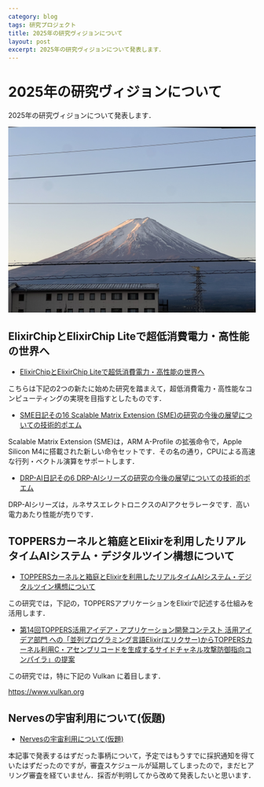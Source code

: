 ```yaml
---
category: blog
tags: 研究プロジェクト
title: 2025年の研究ヴィジョンについて
layout: post
excerpt: 2025年の研究ヴィジョンについて発表します．
---
```

# 2025年の研究ヴィジョンについて

2025年の研究ヴィジョンについて発表します．

![2025年1月3日に撮影した富士山](/assets/images/mt_fuji.jpg "2025年1月3日に撮影した富士山")

## ElixirChipとElixirChip Liteで超低消費電力・高性能の世界へ

- [ElixirChipとElixirChip Liteで超低消費電力・高性能の世界へ](https://qiita.com/zacky1972/items/960f67189705c388b3a7)

こちらは下記の2つの新たに始めた研究を踏まえて，超低消費電力・高性能なコンピューティングの実現を目指すとしたものです．

- [SME日記その16 Scalable Matrix Extension (SME)の研究の今後の展望についての技術的ポエム](https://qiita.com/zacky1972/items/34ff853daebaf24761a4)

Scalable Matrix Extension (SME)は，ARM A-Profile の拡張命令で，Apple Silicon M4に搭載された新しい命令セットです．その名の通り，CPUによる高速な行列・ベクトル演算をサポートします．

- [DRP-AI日記その6 DRP-AIシリーズの研究の今後の展望についての技術的ポエム](https://qiita.com/zacky1972/items/5c92779e2bac7ab631e8)

DRP-AIシリーズは，ルネサスエレクトロニクスのAIアクセラレータです．高い電力あたり性能が売りです．

## TOPPERSカーネルと箱庭とElixirを利用したリアルタイムAIシステム・デジタルツイン構想について

- [TOPPERSカーネルと箱庭とElixirを利用したリアルタイムAIシステム・デジタルツイン構想について](https://qiita.com/zacky1972/items/19bb7c70a3647a90d832)

この研究では，下記の，TOPPERSアプリケーションをElixirで記述する仕組みを活用します．

- [第14回TOPPERS活用アイデア・アプリケーション開発コンテスト 活用アイデア部門 への「並列プログラミング言語Elixir(エリクサー)からTOPPERSカーネル利用C・アセンブリコードを生成するサイドチャネル攻撃防御指向コンパイラ」の提案](https://qiita.com/zacky1972/items/32ea9887fceb058ee5da)

この研究では，特に下記の Vulkan に着目します．

https://www.vulkan.org

## Nervesの宇宙利用について(仮題)

- [Nervesの宇宙利用について(仮題)](https://qiita.com/zacky1972/items/1002367c13e33faf5334)

本記事で発表するはずだった事柄について，予定ではもうすでに採択通知を得ていたはずだったのですが，審査スケジュールが延期してしまったので，まだヒアリング審査を経ていません．採否が判明してから改めて発表したいと思います．

